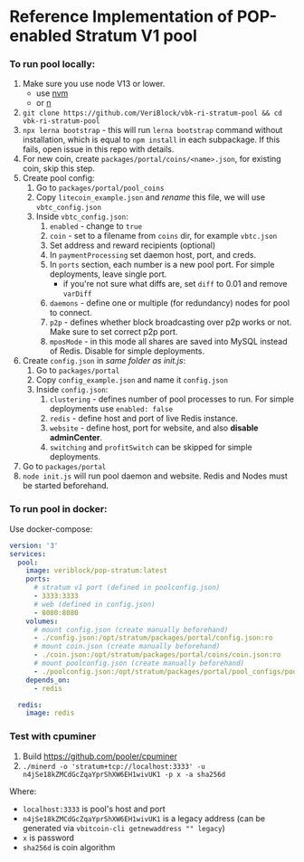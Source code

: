 # Reference Implementation of POP-enabled Stratum V1 pool

### To run pool locally:

1. Make sure you use node V13 or lower.
    - use [nvm](https://github.com/nvm-sh/nvm#installation)
    - or [n](https://github.com/tj/n)
2. `git clone https://github.com/VeriBlock/vbk-ri-stratum-pool && cd vbk-ri-stratum-pool`
3. `npx lerna bootstrap` - this will run `lerna bootstrap` command without installation, which is equal to `npm install` in each subpackage. If this fails, open issue in this repo with details.
4. For new coin, create `packages/portal/coins/<name>.json`, for existing coin, skip this step.
5. Create pool config:
    1. Go to `packages/portal/pool_coins`
    2. Copy `litecoin_example.json` and *rename* this file, we will use `vbtc_config.json`
    3. Inside `vbtc_config.json`:
         1. `enabled` - change to `true`
         2. `coin` - set to a filename from `coins` dir, for example `vbtc.json`
         3. Set address and reward recipients (optional)
         4. In `paymentProcessing` set daemon host, port, and creds.
         5. In `ports` section, each number is a new pool port. For simple deployments, leave single port.
            - if you're not sure what diffs are, set `diff` to 0.01 and remove `varDiff`
         6. `daemons` - define one or multiple (for redundancy) nodes for pool to connect.
         7. `p2p` - defines whether block broadcasting over p2p works or not. Make sure to set correct p2p port.
         8. `mposMode` - in this mode all shares are saved into MySQL instead of Redis. Disable for simple deployments.
6. Create `config.json` in *same folder as init.js*:
   1. Go to `packages/portal`
   2. Copy `config_example.json` and name it `config.json`
   3. Inside `config.json`:
      1. `clustering` - defines number of pool processes to run. For simple deployments use `enabled: false`
      2. `redis` - define host and port of live Redis instance.
      3. `website` - define host, port for website, and also **disable adminCenter**.
      4. `switching` and `profitSwitch` can be skipped for simple deployments.
7. Go to `packages/portal`
8. `node init.js` will run pool daemon and website. Redis and Nodes must be started beforehand.

### To run pool in docker:

Use docker-compose:

```yml
version: '3'
services:
  pool:
    image: veriblock/pop-stratum:latest
    ports:
      # stratum v1 port (defined in poolconfig.json)
      - 3333:3333
      # web (defined in config.json)
      - 8080:8080
    volumes:
      # mount config.json (create manually beforehand)
      - ./config.json:/opt/stratum/packages/portal/config.json:ro
      # mount coin.json (create manually beforehand)
      - ./coin.json:/opt/stratum/packages/portal/coins/coin.json:ro
      # mount poolconfig.json (create manually beforehand)
      - ./poolconfig.json:/opt/stratum/packages/portal/pool_configs/poolconfig.json:ro
    depends_on:
      - redis

  redis:
    image: redis
```


### Test with cpuminer

1. Build https://github.com/pooler/cpuminer
2. `./minerd -o 'stratum+tcp://localhost:3333' -u n4jSe18kZMCdGcZqaYprShXW6EH1wivUK1 -p x -a sha256d`

Where:
- `localhost:3333` is pool's host and port
- `n4jSe18kZMCdGcZqaYprShXW6EH1wivUK1` is a legacy address (can be generated via `vbitcoin-cli getnewaddress "" legacy`)
- `x` is password
- `sha256d` is coin algorithm
